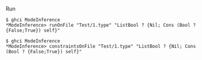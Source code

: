 Run

    $ ghci ModeInference
    *ModeInference> runOnFile "Test/1.type" "ListBool ? {Nil; Cons (Bool ? {False;True}) self}"

    $ ghci ModeInference
    *ModeInference> constraintsOnFile "Test/1.type" "ListBool ? {Nil; Cons (Bool ? {False;True}) self}"

